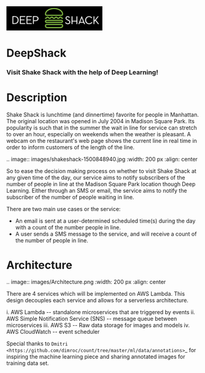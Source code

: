 <img src="images/Deep-Shack.png" width="250">


DeepShack
================
### Visit Shake Shack with the help of Deep Learning!


Description
=============


Shake Shack is lunchtime (and dinnertime) favorite for people in Manhattan.  The original location was opened in July 2004 in Madison Square Park.  Its popularity is such that in the summer the wait in line for service can stretch to over an hour, especially on weekends when the weather is pleasant. A webcam on the restaurant's web page shows the current line in real time in order to inform customers of the length of the line.

.. image:: images/shakeshack-1500848940.jpg
   :width: 200 px
   :align: center


So to ease the decision making process on whether to visit Shake Shack at any given time of the day, our service aims to notify subscribers of the number of people in line at the Madison Square Park location though Deep Learning.  Either through an SMS or email, the service aims to notify the subscriber of the number of people waiting in line.

There are two main use cases or the service:

- An email is sent at a user-determined scheduled time(s) during the day with a count of the number people in line.
- A user sends a SMS message to the service, and will receive a count of the number of people in line.

Architecture
================


.. image:: images/Architecture.png
   :width: 200 px
   :align: center


There are 4 services which will be implemented on AWS Lambda. This design decouples each service and allows for a serverless architecture.


i.   AWS Lambda  -- standalone microservices that are triggered by events
ii.  AWS Simple Notification Service (SNS) -- message queue between microservices
iii. AWS S3 -- Raw data storage for images and models
iv. AWS CloudWatch -- event scheduler

Special thanks to `Dmitri <https://github.com/dimroc/count/tree/master/ml/data/annotations>`_ for inspiring the machine learning piece and sharing annotated images for training data set.
